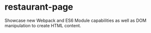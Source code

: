 # restaurant-page

Showcase new Webpack and ES6 Module capabilities as well as DOM
manipulation to create HTML content.